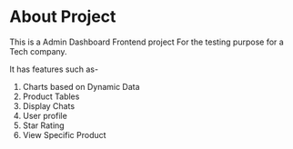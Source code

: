 # About Project

This is a Admin Dashboard Frontend project For the testing purpose for a Tech company.

It has features such as-

1. Charts based on Dynamic Data
2. Product Tables
3. Display Chats
4. User profile
5. Star Rating
6. View Specific Product
